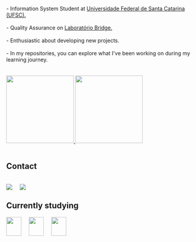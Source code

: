 
<br>

  <!-- Texto -->
<div>
 - Information System Student at <a href="https://ufsc.br/" target="_blank">Universidade Federal de Santa Catarina (UFSC).</a><br><br>
 - Quality Assurance on  <a href="https://portal.bridge.ufsc.br/" target="_blank">Laboratório Bridge. </a> <br><br>
 - Enthusiastic about developing new projects. <br> <br>
 - In my repositories, you can explore what I've been working on during my learning journey.  </div>

</div>

<br>
<br>
<div align="left" style="text-align: left;">
<!-- ========================= stats ========================= -->
 <a href="https://github.com/lukasresgalla">
  <img height="180em" src="https://github-readme-stats.vercel.app/api?username=lukasresgalla&show_icons=true&theme=dark&include_all_commits=true&count_private=true"/>
  <img height="180em" src="https://github-readme-stats.vercel.app/api/top-langs/?username=lukasresgalla&layout=compact&langs_count=168&theme=dark"/>
</a>

</div>

<br>
<!-- =========================  contatos ========================= -->


##  Contact

<br>
<div style="display: flex; align-items: center; gap: 20px;">
  <a href="mailto:lukasresgalla@hotmail.com">
    <img src="https://img.shields.io/badge/Outlook-0078D4?style=for-the-badge&logo=microsoft-outlook&logoColor=white">
  </a>
  <a href="https://www.linkedin.com/in/lukasresgalla" target="_blank">
    <img src="https://img.shields.io/badge/LinkedIn-0A66C2?style=for-the-badge&logo=linkedin&logoColor=white">
  </a>
</div>



##  Currently studying
<!-- ========================= div estudos atuais ========================= -->
<div style="display: flex; align-items: center; gap: 20px;">
<img src="https://cdn.jsdelivr.net/gh/devicons/devicon/icons/react/react-original.svg" width="40" height="50" />
<img src="https://cdn.jsdelivr.net/gh/devicons/devicon/icons/c/c-original.svg" width="40" height="50" />
<img src="https://cdn.jsdelivr.net/gh/devicons/devicon/icons/typescript/typescript-original.svg" width="40" height="50" />

</div>
